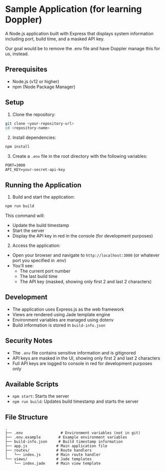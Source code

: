# Sample Application (for learning Doppler)

A Node.js application built with Express that displays system information including port, build time, and a masked API key.

Our goal would be to remove the .env file and have Doppler manage this for us, instead.

## Prerequisites

- Node.js (v12 or higher)
- npm (Node Package Manager)

## Setup

1. Clone the repository:
```bash
git clone <your-repository-url>
cd <repository-name>
```

2. Install dependencies:
```bash
npm install
```

3. Create a `.env` file in the root directory with the following variables:
```env
PORT=3000
API_KEY=your-secret-api-key
```

## Running the Application

1. Build and start the application:
```bash
npm run build
```

This command will:
- Update the build timestamp
- Start the server
- Display the API key in red in the console (for development purposes)

2. Access the application:
- Open your browser and navigate to `http://localhost:3000` (or whatever port you specified in .env)
- You'll see:
  - The current port number
  - The last build time
  - The API key (masked, showing only first 2 and last 2 characters)

## Development

- The application uses Express.js as the web framework
- Views are rendered using Jade template engine
- Environment variables are managed using dotenv
- Build information is stored in `build-info.json`

## Security Notes

- The `.env` file contains sensitive information and is gitignored
- API keys are masked in the UI, showing only first 2 and last 2 characters
- Full API keys are logged to console in red for development purposes only

## Available Scripts

- `npm start`: Starts the server
- `npm run build`: Updates build timestamp and starts the server

## File Structure

```
.
├── .env                 # Environment variables (not in git)
├── .env.example        # Example environment variables
├── build-info.json     # Build timestamp information
├── app.js             # Main application file
├── routes/            # Route handlers
│   └── index.js       # Main route handler
└── views/             # Jade templates
    └── index.jade     # Main view template
```
